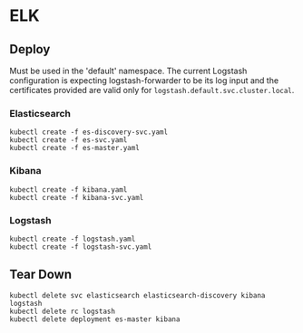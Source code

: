 # ELK

## Deploy

Must be used in the 'default' namespace.
The current Logstash configuration is expecting logstash-forwarder to be its log input 
and the certificates provided are valid only for `logstash.default.svc.cluster.local`.

### Elasticsearch

    kubectl create -f es-discovery-svc.yaml
    kubectl create -f es-svc.yaml
    kubectl create -f es-master.yaml

### Kibana

    kubectl create -f kibana.yaml
    kubectl create -f kibana-svc.yaml

### Logstash

    kubectl create -f logstash.yaml
    kubectl create -f logstash-svc.yaml

## Tear Down

    kubectl delete svc elasticsearch elasticsearch-discovery kibana logstash
    kubectl delete rc logstash
    kubectl delete deployment es-master kibana

